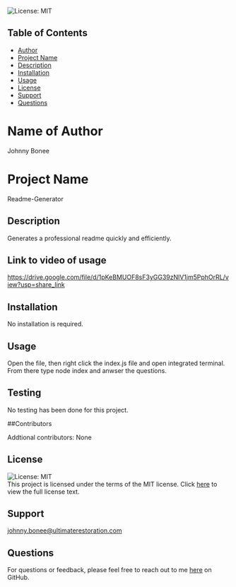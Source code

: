 
  <img alt="License: MIT" src="https://img.shields.io/badge/License-MIT-yellow.svg"></br>
  ## Table of Contents
  * [Author](#myName)
  * [Project Name](#projectName)
  * [Description](#description)
  * [Installation](#installation)
  * [Usage](#usage)
  * [License](#license)
  * [Support](#support)
  * [Questions](#questions)

# Name of Author

Johnny Bonee	

# Project Name

Readme-Generator

## Description

Generates a professional readme quickly and efficiently.

## Link to video of usage

https://drive.google.com/file/d/1pKeBMUOF8sF3yGG39zNlV1jm5PphOrRL/view?usp=share_link

## Installation

No installation is required.

## Usage

Open the file, then right click the index.js file and open integrated terminal. From there type node index and anwser the questions.

## Testing

No testing has been done for this project.

##Contributors

Addtional contributors: None

## License
<img alt="License: MIT" src="https://img.shields.io/badge/License-MIT-yellow.svg"></br>
This project is licensed under the terms of the MIT license. Click <a href="https://opensource.org/licenses/MIT">here</a> to view the full license text.

## Support

johnny.bonee@ultimaterestoration.com

## Questions

For questions or feedback, please feel free to reach out to me <a href="https://github.com/johnnyb90">here</a> on GitHub.
  
